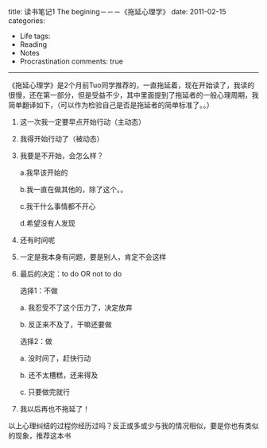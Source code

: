 title: 读书笔记1 The begining－－－《拖延心理学》
date: 2011-02-15
categories:
- Life
tags:
- Reading
- Notes
- Procrastination
comments: true
---

《拖延心理学》是2个月前Tuo同学推荐的，一直拖延着，现在开始读了，我读的很慢，还在第一部分，但是受益不少，其中里面提到了拖延者的一般心理周期，我简单翻译如下，（可以作为检验自己是否是拖延者的简单标准了。。）
 
1. 这一次我一定要早点开始行动（主动态）

2. 我得开始行动了（被动态）

3. 我要是不开始，会怎么样？

    a.我早该开始的

    b.我一直在做其他的，除了这个。。

    c.我干什么事情都不开心

    d.希望没有人发现

4. 还有时间呢

5. 一定是我本身有问题，要是别人，肯定不会这样

6. 最后的决定：to do OR not to do

   选择1：不做

	a. 我忍受不了这个压力了，决定放弃
	
	b. 反正来不及了，干嘛还要做

   选择2：做
	
	a. 没时间了，赶快行动

	b. 还不太槽糕，还来得及

	c. 只要做完就行

7. 我以后再也不拖延了！
 
以上心理纠结的过程你经历过吗？反正或多或少与我的情况相似，要是你也有类似的现象，推荐这本书